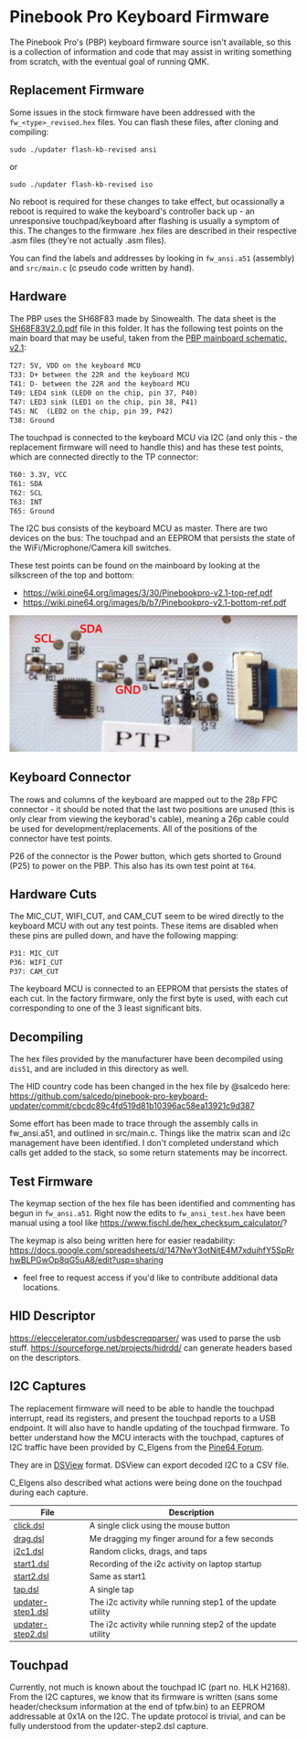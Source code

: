# Pinebook Pro Keyboard Firmware

The Pinebook Pro's (PBP) keyboard firmware source isn't available, so this is a 
collection of information and code that may assist in writing something from 
scratch, with the eventual goal of running QMK.

## Replacement Firmware

Some issues in the stock firmware have been addressed with the 
`fw_<type>_revised.hex` files. You can flash these files, after cloning and
compiling:

    sudo ./updater flash-kb-revised ansi

or

    sudo ./updater flash-kb-revised iso

No reboot is required for these changes to take effect, but ocassionally a
reboot is required to wake the keyboard's controller back up - an unresponsive
touchpad/keyboard after flashing is usually a symptom of this. The changes to
the firmware .hex files are described in their respective .asm files (they're
not actually .asm files).

You can find the labels and addresses by looking in `fw_ansi.a51` (assembly)
and `src/main.c` (c pseudo code written by hand).

## Hardware

The PBP uses the SH68F83 made by Sinowealth. The data sheet is the 
[SH68F83V2.0.pdf](SH68F83V2.0.pdf) file in this folder. It has the following
test points on the main board that may be useful, taken from the [PBP mainboard 
schematic, v2.1](http://files.pine64.org/doc/PinebookPro/pinebookpro_v2.1_mainboard_schematic.pdf):

    T27: 5V, VDD on the keyboard MCU 
    T33: D+ between the 22R and the keyboard MCU 
    T41: D- between the 22R and the keyboard MCU 
    T49: LED4 sink (LED0 on the chip, pin 37, P40) 
    T47: LED3 sink (LED1 on the chip, pin 38, P41) 
    T45: NC  (LED2 on the chip, pin 39, P42) 
    T38: Ground

The touchpad is connected to the keyboard MCU via I2C (and only this - the replacement 
firmware will need to handle this) and has these test points, which are 
connected directly to the TP connector: 

    T60: 3.3V, VCC 
    T61: SDA 
    T62: SCL 
    T63: INT 
    T65: Ground

The I2C bus consists of the keyboard MCU as master. There are two devices on the bus: The touchpad
and an EEPROM that persists the state of the WiFi/Microphone/Camera kill switches.

These test points can be found on the mainboard by looking at the silkscreen of
the top and bottom:

* https://wiki.pine64.org/images/3/30/Pinebookpro-v2.1-top-ref.pdf
* https://wiki.pine64.org/images/b/b7/Pinebookpro-v2.1-bottom-ref.pdf

![Touchpad I2C test points](touchpad-i2c.jpg)


## Keyboard Connector

The rows and columns of the keyboard are mapped out to the 28p FPC connector - 
it should be noted that the last two positions are unused (this is only clear 
from viewing the keyborad's cable), meaning a 26p cable could be used for 
development/replacements. All of the positions of the connector have test
points.

P26 of the connector is the Power button, which gets shorted to Ground (P25) to
power on the PBP. This also has its own test point at `T64`. 

## Hardware Cuts

The MIC_CUT, WIFI_CUT, and CAM_CUT seem to be wired directly to the keyboard MCU
with out any test points. These items are disabled when these pins are pulled
down, and have the following mapping:

    P31: MIC_CUT
    P36: WIFI_CUT
    P37: CAM_CUT

The keyboard MCU is connected to an EEPROM that persists the states of each cut. In the
factory firmware, only the first byte is used, with each cut corresponding to one of the
3 least significant bits.

## Decompiling

The hex files provided by the manufacturer have been decompiled using `dis51`, 
and are included in this directory as well.

The HID country code has been changed in the hex file by @salcedo here: https://github.com/salcedo/pinebook-pro-keyboard-updater/commit/cbcdc89c4fd519d81b10396ac58ea13921c9d387

Some effort has been made to trace through the assembly calls in fw_ansi.a51,
and outlined in src/main.c. Things like the matrix scan and i2c management
have been identified. I don't completed understand which calls get added to the
stack, so some return statements may be incorrect.

## Test Firmware

The keymap section of the hex file has been identified and commenting has begun
in `fw_ansi.a51`. Right now the edits to `fw_ansi_test.hex` have been manual
using a tool like https://www.fischl.de/hex_checksum_calculator/?

The keymap is also being written here for easier readability:
https://docs.google.com/spreadsheets/d/147NwY3otNitE4M7xduihfY5SpRrhwBLPGwOp8qG5uA8/edit?usp=sharing
- feel free to request access if you'd like to contribute additional data
locations.

## HID Descriptor

https://eleccelerator.com/usbdescreqparser/ was used to parse the usb stuff.
https://sourceforge.net/projects/hidrdd/ can generate headers based on the
descriptors.

## I2C Captures

The replacement firmware will need to be able to handle the touchpad interrupt, read its registers, and
present the touchpad reports to a USB endpoint. It will also have to handle updating of the touchpad firmware.
To better understand how the MCU interacts with the touchpad, captures of I2C traffic have been provided by
C_Elgens from the [Pine64 Forum](https://forum.pine64.org/showthread.php?pid=56938#pid56938). 

They are in [DSView](https://github.com/DreamSourceLab/DSView) format. DSView can export decoded I2C to a CSV file.

C_Elgens also described what actions were being done on the touchpad during each capture.

| File                                                | Description                                                |
|-----------------------------------------------------|------------------------------------------------------------|
| [click.dsl](i2c-captures/click.dsl)                 | A single click using the mouse button                      |
| [drag.dsl](i2c-captures/drag.dsl)                   | Me dragging my finger around for a few seconds             |
| [i2c1.dsl](i2c-captures/i2c1.dsl)                   | Random clicks, drags, and taps                             |
| [start1.dsl](i2c-captures/start1.dsl)               | Recording of the i2c activity on laptop startup            |
| [start2.dsl](i2c-captures/start2.dsl)               | Same as start1                                             |
| [tap.dsl](i2c-captures/tap.dsl)                     | A single tap                                               |
| [updater-step1.dsl](i2c-captures/updater-step1.dsl) | The i2c activity while running step1 of the update utility |
| [updater-step2.dsl](i2c-captures/updater-step2.dsl) | The i2c activity while running step2 of the update utility |

## Touchpad

Currently, not much is known about the touchpad IC (part no. HLK H2168). From the I2C captures, we know that its
firmware is written (sans some header/checksum information at the end of tpfw.bin) to an EEPROM addressable at 0x1A
on the I2C. The update protocol is trivial, and can be fully understood from the updater-step2.dsl capture.
